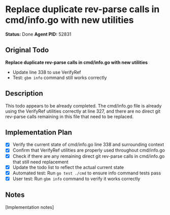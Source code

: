 # Replace duplicate rev-parse calls in cmd/info.go with new utilities
**Status:** Done
**Agent PID:** 52831

## Original Todo
**Replace duplicate rev-parse calls in cmd/info.go with new utilities**
- Update line 338 to use VerifyRef
- Test: `gbm info` command still works correctly

## Description
This todo appears to be already completed. The cmd/info.go file is already using the VerifyRef utilities correctly at line 327, and there are no direct git rev-parse calls remaining in this file that need to be replaced.

## Implementation Plan
- [x] Verify the current state of cmd/info.go line 338 and surrounding context
- [x] Confirm that VerifyRef utilities are properly used throughout cmd/info.go
- [x] Check if there are any remaining direct git rev-parse calls in cmd/info.go that still need replacement
- [x] Update the todo list to reflect the actual current state
- [x] Automated test: Run `go test ./cmd` to ensure info command tests pass
- [x] User test: Run `gbm info` command to verify it works correctly

## Notes
[Implementation notes]